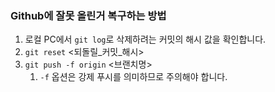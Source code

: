 ### Github에 잘못 올린거 복구하는 방법

1. 로컬 PC에서 `git log`로 삭제하려는 커밋의 해시 값을 확인합니다.
2. `git reset` <되돌릴_커밋_해시>
3. `git push -f origin` <브랜치명>
    1. `-f` 옵션은 강제 푸시를 의미하므로 주의해야 합니다.